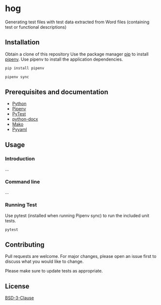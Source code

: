 # hog
Generating test files with test data extracted from Word files (containing test or functional descriptions)

## Installation

Obtain a clone of this repository
Use the package manager [pip](https://pip.pypa.io/en/stable/) to install [pipenv](https://pipenv.pypa.io/en/latest/). Use pipenv to install the application dependencies.

```bash
pip install pipenv

pipenv sync
```
## Prerequisites and documentation

 - [Python](https://www.python.org/)
 - [Pipenv](https://pipenv.pypa.io/en/latest/)
 - [PyTest](https://realpython.com/pytest-python-testing/)
 - [python-docx](https://python-docx.readthedocs.io/en/latest/)
 - [Mako](https://www.makotemplates.org/)
 - [Pyyaml](https://pyyaml.org/)

## Usage
### Introduction

...

### Command line

...

### Running Test

Use pytest (installed when running Pipenv sync) to run the included unit tests.

```bash
pytest
```

## Contributing
Pull requests are welcome. For major changes, please open an issue first to discuss what you would like to change.

Please make sure to update tests as appropriate.

## License
[BSD-3-Clause](https://choosealicense.com/licenses/bsd-3-clause-clear/)
